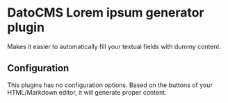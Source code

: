 # DatoCMS Lorem ipsum generator plugin

Makes it easier to automatically fill your textual fields with dummy content.

## Configuration

This plugins has no configuration options. Based on the buttons of your HTML/Markdown editor, it will generate proper content.
